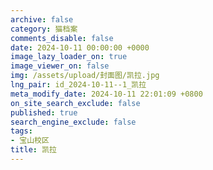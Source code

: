 ```yaml
---
archive: false
category: 猫档案
comments_disable: false
date: 2024-10-11 00:00:00 +0000
image_lazy_loader_on: true
image_viewer_on: false
img: /assets/upload/封面图/凯拉.jpg
lng_pair: id_2024-10-11--1_凯拉
meta_modify_date: 2024-10-11 22:01:09 +0800
on_site_search_exclude: false
published: true
search_engine_exclude: false
tags:
- 宝山校区
title: 凯拉
---
```

